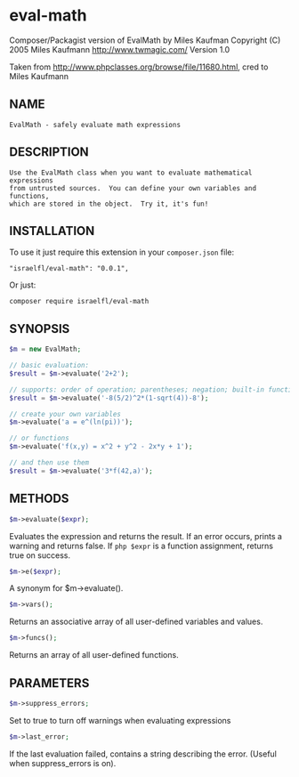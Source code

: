 # eval-math
Composer/Packagist version of EvalMath by Miles Kaufman
Copyright (C) 2005 Miles Kaufmann <http://www.twmagic.com/>
Version 1.0

Taken from http://www.phpclasses.org/browse/file/11680.html, cred to Miles Kaufmann

NAME
----
    EvalMath - safely evaluate math expressions
  
DESCRIPTION
-----------
    Use the EvalMath class when you want to evaluate mathematical expressions 
    from untrusted sources.  You can define your own variables and functions,
    which are stored in the object.  Try it, it's fun!
        
INSTALLATION
------------
To use it just require this extension in your `composer.json` file:

~~~
"israelfl/eval-math": "0.0.1",
~~~

Or just:
~~~
composer require israelfl/eval-math
~~~


SYNOPSIS
--------
~~~php
$m = new EvalMath;

// basic evaluation:
$result = $m->evaluate('2+2');

// supports: order of operation; parentheses; negation; built-in functions
$result = $m->evaluate('-8(5/2)^2*(1-sqrt(4))-8');

// create your own variables
$m->evaluate('a = e^(ln(pi))');

// or functions
$m->evaluate('f(x,y) = x^2 + y^2 - 2x*y + 1');

// and then use them
$result = $m->evaluate('3*f(42,a)');
~~~

METHODS
-------
~~~php
$m->evaluate($expr);
~~~
Evaluates the expression and returns the result. If an error occurs, prints a warning and returns false. If `php $expr` is a function assignment, returns true on success.
~~~php    
$m->e($expr);
~~~
A synonym for $m->evaluate().
~~~php
$m->vars();
~~~
Returns an associative array of all user-defined variables and values.
~~~php
$m->funcs();
~~~
Returns an array of all user-defined functions.

PARAMETERS
----------
~~~php
$m->suppress_errors;
~~~
Set to true to turn off warnings when evaluating expressions
~~~php
$m->last_error;
~~~
If the last evaluation failed, contains a string describing the error. (Useful when suppress_errors is on).
